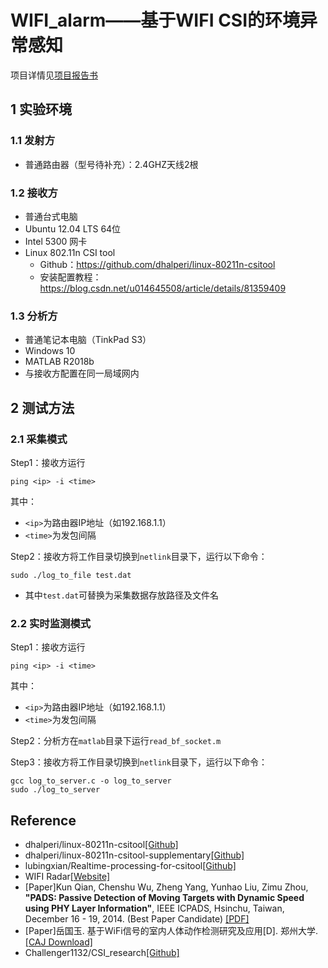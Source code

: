 # WIFI_alarm——基于WIFI CSI的环境异常感知

项目详情见[项目报告书](https://github.com/liuminghui233/Wi-Fi-alarm/blob/master/WiFi_alarm%E9%A1%B9%E7%9B%AE%E6%8A%A5%E5%91%8A.pdf)

## 1 实验环境

### 1.1 发射方

- 普通路由器（型号待补充）：2.4GHZ天线2根

### 1.2 接收方

- 普通台式电脑
- Ubuntu 12.04 LTS 64位
- Intel 5300 网卡
- Linux 802.11n CSI tool
  - Github：https://github.com/dhalperi/linux-80211n-csitool
  - 安装配置教程：https://blog.csdn.net/u014645508/article/details/81359409

### 1.3 分析方

- 普通笔记本电脑（TinkPad S3）
- Windows 10
- MATLAB R2018b
- 与接收方配置在同一局域网内

## 2 测试方法

### 2.1 采集模式

Step1：接收方运行

```shell
ping <ip> -i <time>
```

其中：

- `<ip>`为路由器IP地址（如192.168.1.1）
- `<time>`为发包间隔

Step2：接收方将工作目录切换到`netlink`目录下，运行以下命令：

```shell
sudo ./log_to_file test.dat
```

- 其中`test.dat`可替换为采集数据存放路径及文件名

### 2.2 实时监测模式

Step1：接收方运行

```shell
ping <ip> -i <time>
```

其中：

- `<ip>`为路由器IP地址（如192.168.1.1）
- `<time>`为发包间隔

Step2：分析方在`matlab`目录下运行`read_bf_socket.m`

Step3：接收方将工作目录切换到`netlink`目录下，运行以下命令：

```shell
gcc log_to_server.c -o log_to_server
sudo ./log_to_server
```

## Reference

- dhalperi/linux-80211n-csitool[[Github]](https://github.com/dhalperi/linux-80211n-csitool)
- dhalperi/linux-80211n-csitool-supplementary[[Github]](https://github.com/dhalperi/linux-80211n-csitool-supplementary)
- lubingxian/Realtime-processing-for-csitool[[Github]](https://github.com/lubingxian/Realtime-processing-for-csitool)
- WIFI Radar[[Website]](http://tns.thss.tsinghua.edu.cn/wifiradar/index_chi.html)
- [Paper]Kun Qian, Chenshu Wu, Zheng Yang, Yunhao Liu, Zimu Zhou, **"PADS: Passive Detection of Moving Targets with Dynamic Speed using PHY Layer Information"**, IEEE ICPADS, Hsinchu, Taiwan, December 16 - 19, 2014. (Best Paper Candidate) [[PDF]](http://tns.thss.tsinghua.edu.cn/~cswu/papers/ICPADS14_PADS_paper.pdf)
- [Paper]岳国玉. 基于WiFi信号的室内人体动作检测研究及应用[D]. 郑州大学.[[CAJ Download]](http://search.cnki.net/down/default.aspx?filename=1018107902.nh&dbcode=CMFD&year=2018&dflag=cajdown)
- Challenger1132/CSI_research[[Github]](https://github.com/Challenger1132/CSI_research)
